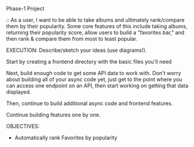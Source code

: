 Phase-1 Project

:: As a user, I want to be able to take albums and ultimately rank/compare them by their popularity. Some core features of this include taking albums, returning their popularity score, allow users to build a "favorites bar," and then rank & compare them from most to least popular. 


EXECUTION:
Describe/sketch your ideas (use diagrams!).

Start by creating a frontend directory with the basic files you'll need

Next, build enough code to get some API data to work with. Don't worry about building all of your async code yet, just get to the point where you can access one endpoint on an API, then start working on getting that data displayed.

Then, continue to build additional async code and frontend features.

Continue building features one by one.


OBJECTIVES:
- Automatically rank Favorites by popularity